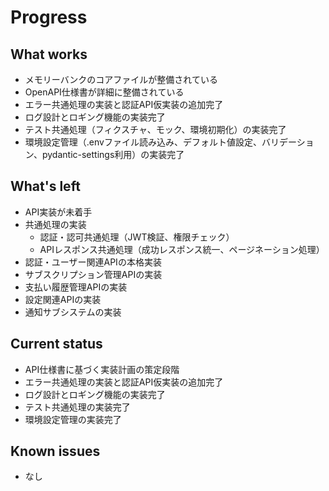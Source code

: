 # Progress

## What works
- メモリーバンクのコアファイルが整備されている
- OpenAPI仕様書が詳細に整備されている
- エラー共通処理の実装と認証API仮実装の追加完了
- ログ設計とロギング機能の実装完了
- テスト共通処理（フィクスチャ、モック、環境初期化）の実装完了
- 環境設定管理（.envファイル読み込み、デフォルト値設定、バリデーション、pydantic-settings利用）の実装完了

## What's left
- API実装が未着手
- 共通処理の実装
  - 認証・認可共通処理（JWT検証、権限チェック）
  - APIレスポンス共通処理（成功レスポンス統一、ページネーション処理）
- 認証・ユーザー関連APIの本格実装
- サブスクリプション管理APIの実装
- 支払い履歴管理APIの実装
- 設定関連APIの実装
- 通知サブシステムの実装

## Current status
- API仕様書に基づく実装計画の策定段階
- エラー共通処理の実装と認証API仮実装の追加完了
- ログ設計とロギング機能の実装完了
- テスト共通処理の実装完了
- 環境設定管理の実装完了

## Known issues
- なし
